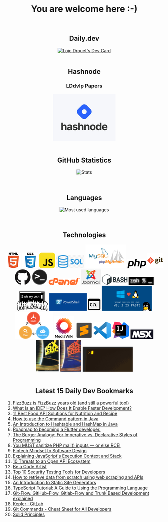 <h1 align="center"> You are welcome here :-)</h1>

<br />

<div align="center">
    <h2>Daily.dev</h2>    
    <a href="https://app.daily.dev/LDdvlp">
        <img
            src="https://api.daily.dev/devcards/6a2db644d7b342d5924aa8a261fc3c97.png?r=d2h" width="400"
            alt="Loïc Drouet's Dev Card" 
        />
    </a>
</div>

<br />

<div align="center">
    <h2>Hashnode</h2>
    <h3>LDdvlp Papers</h3>
    <a href="https://lddvlp.hashnode.dev/">
        <img 
            src="/images/00-hashnode-logo.jfif" 
            width="200" alt="LDdvlp Papers" 
        />
    </a>
</div>

<br />

<div align="center">
    <h2>GitHub Statistics</h2>
    
![Stats](https://github-readme-stats.vercel.app/api?username=lddvlp&show_icons=true&theme=radical&count_private=true)

</div>

<br />

<div align="center">
    <h2>Languages</h2>

![Most used languages](https://github-readme-stats.vercel.app/api/top-langs/?username=lddvlp)

</div>

<br />

<div align="center">
    <h2>Technologies</h2>

<!-- Image #01    -->
<img alt="HTML5" width="50px" src="https://raw.githubusercontent.com/github/explore/80688e429a7d4ef2fca1e82350fe8e3517d3494d/topics/html/html.png" />

<!-- Image #02    -->
<img alt="CSS3" width="50px" src="https://raw.githubusercontent.com/github/explore/80688e429a7d4ef2fca1e82350fe8e3517d3494d/topics/css/css.png" />

<!-- Image #03    -->
<img alt="JavaScript" width="50px"   src="/images/03-javascript-logo.png" />

<!-- Image #04    -->
<img alt="SQL" width="90px" src="/images/04-sql-logo.jpg" />

<!-- Image #05    -->
<img alt="phpMyAdmin-MySQL" width="130px" src="/images/05-phpmyadmin-mysql-logo.png" />

<!-- Image #06    -->
<img alt="PHP" width="60px" src="/images/06-php-logo-alt.png" />

<!-- Image #07    -->
<img alt="Git" width="50px" src="https://raw.githubusercontent.com/github/explore/80688e429a7d4ef2fca1e82350fe8e3517d3494d/topics/git/git.png" />

<!-- Image #08    -->
<img alt="GitHub" width="50px" src="https://raw.githubusercontent.com/github/explore/78df643247d429f6cc873026c0622819ad797942/topics/github/github.png" />

<!-- Image #09    -->
<img alt="Shell" width="50px" src="https://raw.githubusercontent.com/github/explore/80688e429a7d4ef2fca1e82350fe8e3517d3494d/topics/terminal/terminal.png" />

<!-- Image #10    -->
<img alt="cPanel" width="100px" src="/images/10-cpanel-logo.png" />

<!-- Image #11    -->
<img alt="Joomla!" width="65px" src="/images/11-joomla-logo.png" />

<!-- Image #12    -->
<img alt="Bash" width="80px" src="/images/12-bash-logo.png" />

<!-- Image #13    -->
<img alt="Zsh" width="80px" src="/images/13-zsh-logo.gif" />

<!-- Image #14    -->
<img alt="Oh My Zsh" width="100px" src="/images/14-oh_my_zsh-logo.png" />

<!-- Image #15    -->
<img alt="PowerShell" width="120px" src="/images/15-powershell-logo.jpg" />

<!-- Image #16    -->
<img alt="cmd" width="40px" src="/images/16-cmd-logo.png" />

<!-- Image #17    -->
<img alt="WSL2" width="160px" src="/images/17-wsl2-logo.jpg" />

<!-- Image #18    -->
<img alt="MVC" width="120px" src="/images/18-mvc-logo.jpg" />

<!-- Image #19    -->
<img alt="MediaWiki" width="65px" src="/images/19-mediawiki-logo.png" />

<!-- Image #90    -->
<img alt="Sublime Text" width="55px" src="/images/90-sublime_text-logo.png" />

<!-- Image #91    -->
<img alt="VS Code" width="55px" src="/images/91-vs_code-logo.png" />

<!-- Image #92    -->
<img alt="IntelliJ IDEA" width="55px" src="/images/92-intellij_idea.png" />

<!-- Image #95   -->
<img alt="MSX" width="73px" src="/images/95-msx-logo.png" />

<!-- Image #96    -->
<img alt="MSX-BASIC" width="73px" src="/images/96-msx_ basic-logo.jfif" />

<!-- Image #97    -->
<img alt="MSX-DOS" width="69px" src="/images/97-msx_dos-logo.jpg" />

<!-- Image #99    -->
<img alt="Amber Terminal" width="160px" src="/images/98-amber_terminal.gif" />

</div>

<br />

<div align="center">
    <h2>Latest 15 Daily Dev Bookmarks</h2>
</div>

<!-- daily.dev BOOKMARKS:START -->
1. [FizzBuzz is FizzBuzz years old &lpar;and still a powerful tool&rpar;](https://app.daily.dev/posts/Q74uS8aYG?utm_source=rss&utm_medium=bookmarks&utm_campaign=Yaq6rDv_C)
2. [What Is an IDE? How Does It Enable Faster Development?](https://app.daily.dev/posts/rjmhhv1qb?utm_source=rss&utm_medium=bookmarks&utm_campaign=Yaq6rDv_C)
3. [11 Best Food API Solutions for Nutrition and Recipe](https://app.daily.dev/posts/WGoXEPQY0?utm_source=rss&utm_medium=bookmarks&utm_campaign=Yaq6rDv_C)
4. [How to use the Command pattern in Java](https://app.daily.dev/posts/s1MIc3bY9?utm_source=rss&utm_medium=bookmarks&utm_campaign=Yaq6rDv_C)
5. [An Introduction to Hashtable and HashMap in Java](https://app.daily.dev/posts/WWUJIIRnf?utm_source=rss&utm_medium=bookmarks&utm_campaign=Yaq6rDv_C)
6. [Roadmap to becoming a Flutter developer.](https://app.daily.dev/posts/8xLvcAGrf?utm_source=rss&utm_medium=bookmarks&utm_campaign=Yaq6rDv_C)
7. [The Burger Analogy: For Imperative vs. Declarative Styles of Programming](https://app.daily.dev/posts/V6aWfgGcc?utm_source=rss&utm_medium=bookmarks&utm_campaign=Yaq6rDv_C)
8. [You MUST sanitize PHP mail&lpar;&rpar; inputs — or else RCE!](https://app.daily.dev/posts/VoQXO6yp9?utm_source=rss&utm_medium=bookmarks&utm_campaign=Yaq6rDv_C)
9. [Fintech Mindset to Software Design](https://app.daily.dev/posts/_AxG9hiTD?utm_source=rss&utm_medium=bookmarks&utm_campaign=Yaq6rDv_C)
10. [Explaining JavaScript&#39;s Execution Context and Stack](https://app.daily.dev/posts/3SKfGO6Zn?utm_source=rss&utm_medium=bookmarks&utm_campaign=Yaq6rDv_C)
11. [10 Threats to an Open API Ecosystem](https://app.daily.dev/posts/Tc32p1c5k?utm_source=rss&utm_medium=bookmarks&utm_campaign=Yaq6rDv_C)
12. [Be a Code Artist](https://app.daily.dev/posts/5oZ31vtI7?utm_source=rss&utm_medium=bookmarks&utm_campaign=Yaq6rDv_C)
13. [Top 10 Security Testing Tools for Developers](https://app.daily.dev/posts/B2UynG5LL?utm_source=rss&utm_medium=bookmarks&utm_campaign=Yaq6rDv_C)
14. [How to retrieve data from scratch using web scraping and APIs](https://app.daily.dev/posts/8BpYNhBme?utm_source=rss&utm_medium=bookmarks&utm_campaign=Yaq6rDv_C)
15. [An Introduction to Static Site Generators](https://app.daily.dev/posts/syrJU9xrC?utm_source=rss&utm_medium=bookmarks&utm_campaign=Yaq6rDv_C)
16. [TypeScript Tutorial: A Guide to Using the Programming Language](https://app.daily.dev/posts/Hqy5ErAA6?utm_source=rss&utm_medium=bookmarks&utm_campaign=Yaq6rDv_C)
17. [Git-Flow, GitHub-Flow, Gitlab-Flow and Trunk Based Development explained](https://app.daily.dev/posts/P8dA3DfhJ?utm_source=rss&utm_medium=bookmarks&utm_campaign=Yaq6rDv_C)
18. [Kepler · GitLab](https://app.daily.dev/posts/_QaxMx7Za?utm_source=rss&utm_medium=bookmarks&utm_campaign=Yaq6rDv_C)
19. [Git Commands - Cheat Sheet for All Developers](https://app.daily.dev/posts/9t9oL9M4s?utm_source=rss&utm_medium=bookmarks&utm_campaign=Yaq6rDv_C)
20. [Solid Principles](https://app.daily.dev/posts/SoJ2tD7N5?utm_source=rss&utm_medium=bookmarks&utm_campaign=Yaq6rDv_C)

<!-- daily.dev BOOKMARKS:END -->
